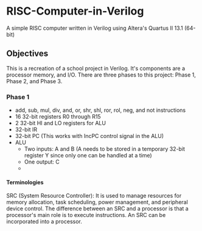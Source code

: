 # RISC-Computer-in-Verilog
A simple RISC computer written in Verilog using Altera's Quartus II 13.1 (64-bit)

## Objectives
This is a recreation of a school project in Verilog. It's components are a processor memory, and I/O. There are three phases to this project: Phase 1, Phase 2, and Phase 3.

### Phase 1
- add, sub, mul, div, and, or, shr, shl, ror, rol, neg, and not instructions
- 16 32-bit registers R0 through R15
- 2 32-bit HI and LO registers for ALU
- 32-bit IR
- 32-bit PC (This works with IncPC control signal in the ALU)
- ALU
  - Two inputs: A and B (A needs to be stored in a temporary 32-bit register Y since only one can be handled at a time)
  - One output: C
  - 

#### Terminologies
SRC (System Resource Controller): It is used to manage resources for memory allocation, task scheduling, power management, and peripheral device control. The difference between an SRC and a processor is that a processor's main role is to execute instructions. An SRC can be incorporated into a processor.

